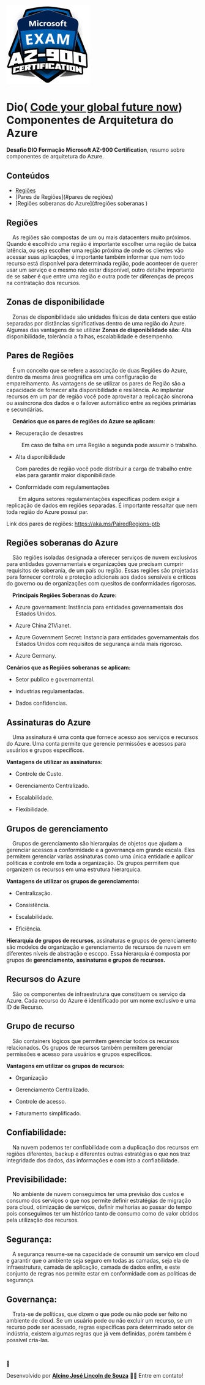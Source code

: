 <img src="./image/cursoDioAzure.png" title="" alt="cursoDioAzure.png" width="219">

# Dio( [Code your global future now](https://www.dio.me/en)) Componentes de Arquitetura do Azure

**Desafio DIO Formação Microsoft AZ-900 Certification**, resumo sobre componentes de arquitetura do Azure.

## Conteúdos

- [Regiões](#altaDisponibilidade)
- [Pares de Regiões](#pares de regiões)
- [Regiões soberanas do Azure](#regiões soberanas )

## Regiões

    As regiões são compostas de um ou mais datacenters muito próximos. Quando é escolhido uma região é importante escolher uma região de baixa latência, ou seja escolher uma região próxíma de onde os clientes vão acessar suas aplicações, é importante também informar que nem todo recurso está disponível para determinada região, pode acontecer de querer usar um serviço e o mesmo não estar disponível, outro detalhe importante de se saber é que entre uma região e outra pode ter diferenças de preços na contratação dos recursos. 

## Zonas de disponibilidade

    Zonas de disponibilidade são unidades físicas de data centers que estão separadas por distâncias significativas dentro de uma região do Azure. Algumas das vantagens de se utilizar  **Zonas de disponibilidade são:** Alta disponibilidade, tolerância a falhas, escalabilidade e desempenho.

## Pares de Regiões

    É um conceito que se refere a associação de duas Regiões do Azure, dentro da mesma área geográfica em uma configuração de emparelhamento. As vantagens de se utilizar os pares de Região são a capacidade de fornecer alta disponibilidade e resiliência. Ao implantar recursos em um par de região você pode aproveitar a replicação síncrona ou assíncrona dos dados e o failover automático entre as regiões primárias e secundárias. 

    **Cenários que os pares de regiões do Azure se aplicam**: 

* Recuperação de desastres
  
      Em caso de falha em uma Região a segunda pode assumir o trabalho.

* Alta disponibilidade
  
  Com paredes de região você pode distribuir a carga de trabalho entre elas para garantir maior disponibilidade.

* Conformidade com regulamentações

        Em alguns setores regulamentações especificas podem exigir a replicação de dados em regiões separadas. É importante ressaltar que nem toda região do Azure possui par.

Link dos pares de regiões: https://aka.ms/PairedRegions-ptb

## Regiões soberanas do Azure

    São regiões isoladas designada a oferecer serviços de nuvem exclusivos para entidades governamentais e organizações que precisam cumprir requisitos de soberania, de um país ou região. Essas regiões são projetadas para fornecer controle e proteção adicionais aos dados sensíveis e críticos do governo ou de organizações com quesitos de conformidades rigorosas.

    **Principais Regiões Soberanas do Azure:** 

* Azure governament: Instância para entidades governamentais dos Estados Unidos.

* Azure China 21Vianet.

* Azure Government Secret: Instancia para entidades governamentais dos Estados Unidos com requisitos de segurança ainda mais rigoroso.

* Azure Germany.

**Cenários que as Regiões soberanas se aplicam:**

* Setor publico e governamental.

* Industrias regulamentadas.

* Dados confidencias.

## Assinaturas do Azure

    Uma assinatura é uma conta que fornece acesso aos serviços e recursos do Azure. Uma conta permite que gerencie permissões e acessos para usuários e grupos específicos.

**Vantagens de utilizar as assinaturas:**

* Controle de Custo.

* Gerenciamento Centralizado.

* Escalabilidade.

* Flexibilidade.

## Grupos de gerenciamento

    Grupos de gerenciamento são hierarquias de objetos que ajudam a gerenciar acessos a conformidade e a governança em grande escala. Eles permitem gerenciar varias assinaturas como uma única entidade e aplicar politicas e controle em toda a organização. Os grupos permitem que organizem os recursos em uma estrutura hierarquica.

**Vantagens de utilizar os grupos de gerenciamento:**

* Centralização.

* Consistência.

* Escalabilidade.

* Eficiência.

**Hierarquia de grupos de recursos**, assinaturas e grupos de gerenciamento são modelos de organização e gerenciamento de recursos de nuvem em diferentes níveis de abstração e escopo. Essa hierarquia é composta por grupos de **gerenciamento,** **assinaturas e grupos de recursos.**

## Recursos do Azure

    São os componentes de infraestrutura que constituem os serviço da Azure. Cada recurso do Azure é identificado por um nome exclusivo e uma ID de Recurso.

## Grupo de recurso

    São containers lógicos que permitem gerenciar todos os recursos relacionados. Os grupos de recursos também permitem gerenciar permissões e acesso para usuários e grupos específicos.

**Vantagens em utilizar os grupos de recursos:**

* Organização

* Gerenciamento Centralizado.

* Controle de acesso.

* Faturamento simplificado.

## Confiabilidade:

    Na nuvem podemos ter confiabilidade com a duplicação dos recursos em regiões diferentes, backup e diferentes outras estratégias o que nos traz integridade dos dados, das informações e com isto a confiabilidade.

## Previsibilidade:

    No ambiente de nuvem conseguimos ter uma previsão dos custos e consumo dos serviços o que nos permite definir estratégias de migração para cloud, otimização de serviços, definir melhorias ao passar do tempo pois conseguimos ter um histórico tanto de consumo como de valor obtidos pela utilização dos recursos.

## Segurança:

    A segurança resume-se na capacidade de consumir um serviço em cloud e garantir que o ambiente seja seguro em todas as camadas, seja ela de infraestrutura, camada de aplicação, camada de dados enfim, e este conjunto de regras nos permite estar em conformidade com as políticas de segurança.

## Governança:

    Trata-se de políticas, que dizem o que pode ou não pode ser feito no ambiente de cloud. Se um usuário pode ou não excluir um recurso, se um recurso pode ser acessado, regras específicas para determinado setor de indústria, existem algumas regras que já vem definidas, porém também é possível cria-las.

<a href="www.linkedin.com/in/lincolntec">
 <img style="border-radius: 50%;" src="https://avatars.githubusercontent.com/u/17651227?s=400&u=ed46bef85a6c3069307d3dc6abc5a2777c118355&v=4" width="100px;" alt=""/>
 <br />
</a>

🚀

Desenvolvido por ****[Alcino José Lincoln de Souza](www.linkedin.com/in/lincolntec)**** 👋🏽 Entre em contato!
